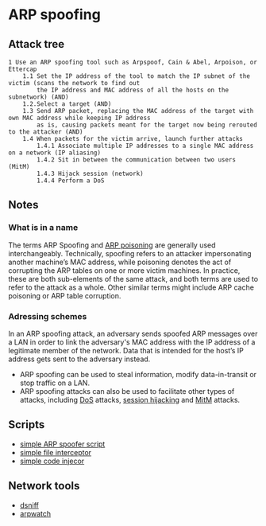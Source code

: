 # ARP spoofing

## Attack tree

```text
1 Use an ARP spoofing tool such as Arpspoof, Cain & Abel, Arpoison, or Ettercap
    1.1 Set the IP address of the tool to match the IP subnet of the victim (scans the network to find out 
        the IP address and MAC address of all the hosts on the subnetwork) (AND)
    1.2.Select a target (AND)
    1.3 Send ARP packet, replacing the MAC address of the target with own MAC address while keeping IP address 
        as is, causing packets meant for the target now being rerouted to the attacker (AND)
    1.4 When packets for the victim arrive, launch further attacks
        1.4.1 Associate multiple IP addresses to a single MAC address on a network (IP aliasing)
        1.4.2 Sit in between the communication between two users (MitM)
        1.4.3 Hijack session (network)
        1.4.4 Perform a DoS
```

## Notes

### What is in a name

The terms ARP Spoofing and [ARP poisoning](arp-cache-poisoning.md) are generally used interchangeably. Technically, 
spoofing refers to an attacker impersonating another machine’s MAC address, while poisoning denotes the act of 
corrupting the ARP tables on one or more victim machines. In practice, these are both sub-elements of the same attack, 
and both terms are used to refer to the attack as a whole. Other similar terms might include ARP cache poisoning or 
ARP table corruption.

### Adressing schemes


In an ARP spoofing attack, an adversary sends spoofed ARP messages over a LAN in order to link the adversary's MAC address with the IP address of a legitimate member of the network. Data that is intended for the host’s IP address gets sent to the adversary instead.
* ARP spoofing can be used to steal information, modify data-in-transit or stop traffic on a LAN.
* ARP spoofing attacks can also be used to facilitate other types of attacks, including [DoS](../tcp-ip/DoS.md) attacks, [session hijacking](../tcp-ip/Hijack-network-session.md) and [MitM](../box/MitM.md) attacks.

## Scripts
* [simple ARP spoofer script](https://github.com/tymyrddin/ymrir/tree/master/arp_spoofer)
* [simple file interceptor](https://github.com/tymyrddin/ymrir/tree/master/file_interceptor)
* [simple code injecor](https://github.com/tymyrddin/ymrir/tree/master/code_injector)

## Network tools
* [dsniff](https://www.monkey.org/~dugsong/dsniff/)
* [arpwatch](https://ee.lbl.gov/)


